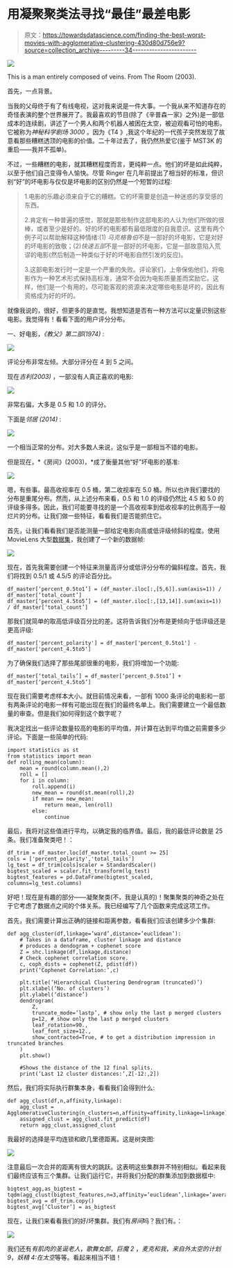 # 用凝聚聚类法寻找“最佳”最差电影

> 原文：<https://towardsdatascience.com/finding-the-best-worst-movies-with-agglomerative-clustering-430d80d756e9?source=collection_archive---------34----------------------->

![](img/11033a1a389966d7c63473081bf0946e.png)

This is a man entirely composed of veins. From The Room (2003).

首先，一点背景。

当我的父母终于有了有线电视，这对我来说是一件大事。一个我从来不知道存在的奇怪表演的整个世界展开了。我最喜欢的节目(除了《辛普森一家》之外)是一部低成本的连续剧，讲述了一个男人和两个机器人被困在太空，被迫观看可怕的电影。它被称为*神秘科学剧场 3000* 。因为《T4 》,我这个年纪的一代孩子突然发现了故意看那些糟糕透顶的电影的价值。二十年过去了，我仍然热爱它(鉴于 MST3K 的重启——我并不孤单)。

不过，一些糟糕的电影，就其糟糕程度而言，更纯粹一点。他们的坏是如此纯粹，以至于他们自己变得令人愉快。尽管 Ringer 在几年前提出了相当好的标准，但识别“好”的坏电影与仅仅是坏电影的区别仍然是一个短暂的过程:

> 1.电影的乐趣必须来自于它的糟糕。它的坏需要是创造一种迷惑的享受感的东西。
> 
> 2.肯定有一种普遍的感觉，那就是那些制作这部电影的人认为他们所做的很棒，或者至少是好的。好的坏的电影都有最低限度的自我意识。这里有两个例子可以帮助解释这种情绪:(1) *马克格鲁伯*不是一部好的坏电影，它是对好的坏电影的致敬；(2)*快速五部*不是一部好的坏电影，它是一部故意陷入荒谬的电影(然后制造一种类似于好的坏电影自然引发的反应)。
> 
> 3.这部电影发行时一定是一个严重的失败。评论家们，上帝保佑他们，将电影作为一种艺术形式保持高标准，通常不会因为电影质量差而奖励它。这样，他们是一个有用的，尽可能客观的资源来决定哪些电影是坏的，因此有资格成为好的坏的。

就像我说的，很好，但更多的是直觉。我想知道是否有一种方法可以定量识别这些电影。我觉得有！看看下面的用户评分分布。

一、好电影，*《教父》第二部(1974)* :

![](img/6b3de94e425e417d3d0036d52ca2ad3e.png)

评论分布非常左倾。大部分评分在 4 到 5 之间。

现在*吉利(2003)* ，一部没有人真正喜欢的电影:

![](img/9cd555730c01753fd0c9c9c2f345360b.png)

非常右偏，大多是 0.5 和 1.0 的评分。

下面是*邻居* *(2014)* :

![](img/9cec8da36cd4cebf4aeda0473bfc46f8.png)

一个相当正常的分布。对大多数人来说，这似乎是一部相当不错的电影。

但是现在，*《房间》(2003)，*成了衡量其他“好”坏电影的基准:

![](img/f74d47ee3fac594c1dfc40f7d6a56476.png)

嗯，有些事。最高收视率在 0.5 桶，第二收视率在 5.0 桶。所以也许我们要找的分布是重尾分布。然而，从上述分布来看，0.5 和 1.0 的评级仍然比 4.5 和 5.0 的评级多得多。因此，我们可能要寻找的是一个高收视率到低收视率的比例高于一般烂片的分布。让我们做一些特征，看看我们是否能抓住它。

首先，让我们看看我们是否能测量一部给定电影向高或低评级倾斜的程度。使用 MovieLens 大型[数据集](https://grouplens.org/datasets/movielens/latest/)，我创建了一个新的数据帧:

![](img/b05b639a3b13d568b5807d85d4a5b855.png)

现在，首先我需要创建一个特征来测量高评分或低评分分布的偏斜程度。首先，我们将找到 0.5/1 或 4.5/5 的评论百分比。

```
df_master[‘percent_0.5to1’] = (df_master.iloc[:,[5,6]].sum(axis=1)) / df_master[‘total_count’]
df_master[‘percent_4.5to5’] = (df_master.iloc[:,[13,14]].sum(axis=1)) / df_master[‘total_count’]
```

那我们就简单的取高低评级百分比的差。这将告诉我们分布是更倾向于低评级还是更高评级:

```
df_master['percent_polarity'] = df_master['percent_0.5to1'] - df_master['percent_4.5to5']
```

为了确保我们选择了那些尾部很重的电影，我们将增加一个功能:

```
df_master[‘total_tails’] = df_master[‘percent_0.5to1’] + df_master[‘percent_4.5to5’]
```

现在我们需要考虑样本大小。就目前情况来看，一部有 1000 条评论的电影和一部有两条评论的电影一样有可能出现在我们的最终名单上。我们需要建立一个最低数量的审查。但是我们如何得到这个数字呢？

我决定找出一些评论数量较高的电影的平均值，并计算在达到平均值之前需要多少评论。下面是一些简单的代码:

```
import statistics as st
from statistics import mean
def rolling_mean(column):
    mean = round(column.mean(),2)
    roll = []
    for i in column:
        roll.append(i)
        new_mean = round(st.mean(roll),2)
        if mean == new_mean:
            return mean, len(roll)
        else:
            continue
```

最后，我将对这些值进行平均，以确定我的临界值。最后，我的最低评论数是 25 条。我们准备聚类吧！：

```
df_trim = df_master.loc[df_master.total_count >= 25]
cols = ['percent_polarity','total_tails']
lg_test = df_trim[cols]scaler = StandardScaler()
bigtest_scaled = scaler.fit_transform(lg_test)
bigtest_features = pd.DataFrame(bigtest_scaled, columns=lg_test.columns)
```

好吧！现在是有趣的部分——凝聚聚类(不，我是认真的)！聚集聚类的神奇之处在于它考虑了数据点之间的个体关系。我已经编写了几个函数来完成这项工作。

首先，我们需要计算出正确的链接和距离参数，看看我们应该创建多少个集群:

```
def agg_cluster(df,linkage=’ward’,distance=’euclidean’): 
    # Takes in a dataframe, cluster linkage and distance
    # produces a dendogram + cophenet score
    Z = shc.linkage(df,linkage,distance)
    # Check cophenet correlation score.
    c, coph_dists = cophenet(Z, pdist(df))
    print(‘Cophenet Correlation:’,c)

    plt.title(‘Hierarchical Clustering Dendrogram (truncated)’)
    plt.xlabel(‘No. of clusters’)
    plt.ylabel(‘distance’)
    dendrogram(
        Z,
        truncate_mode=’lastp’, # show only the last p merged clusters
        p=12, # show only the last p merged clusters
        leaf_rotation=90.,
        leaf_font_size=12.,
        show_contracted=True, # to get a distribution impression in  truncated branches
    )
    plt.show()

    #Shows the distance of the 12 final splits.
    print(‘Last 12 cluster distances:’,Z[-12:,2])
```

然后，我们将实际执行群集本身，看看我们会得到什么:

```
def agg_clust(df,n,affinity,linkage):
    agg_clust =    AgglomerativeClustering(n_clusters=n,affinity=affinity,linkage=linkage)
    assigned_clust = agg_clust.fit_predict(df)
    return agg_clust,assigned_clust
```

我最好的选择是平均连锁和欧几里德距离。这是树突图:

![](img/74eb1fd904656c5fdab4d5c91b2c3bd4.png)

注意最后一次合并的距离有很大的跳跃。这表明这些集群并不特别相似。看起来我们最终应该有三个集群。让我们运行它，并将我们分配的群集添加到数据框中:

```
bigtest_agg,as_bigtest = tqdm(agg_clust(bigtest_features,n=3,affinity=’euclidean’,linkage=’average’))
bigtest_avg = df_trim.copy()
bigtest_avg[‘Cluster’] = as_bigtest
```

现在，让我们来看看我们的好/坏集群。我们有*房间*吗？我们有。：

![](img/1394a113b219322998935b5821631e4b.png)

我们还有*有肌肉的圣诞老人*，*歌舞女郎*，*巨魔 2* ，*麦克和我*，*来自外太空的计划 9*，*妖精 4:在太空*等等。看起来相当不错！